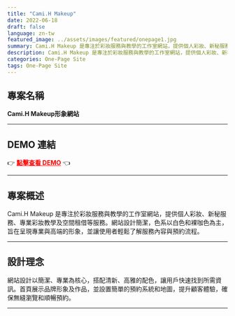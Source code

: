 ```yaml
---
title: "Cami.H Makeup"
date: 2022-06-18
draft: false
language: zn-tw
featured_image: ../assets/images/featured/onepage1.jpg
summary: Cami.H Makeup 是專注於彩妝服務與教學的工作室網站，提供個人彩妝、新秘服務、專業彩妝教學及空間租借等服務。網站設計簡潔，色系以白色和裸咖色為主，旨在呈現專業與高端的形象，並讓使用者輕鬆了解服務內容與預約流程。
description: Cami.H Makeup 是專注於彩妝服務與教學的工作室網站，提供個人彩妝、新秘服務、專業彩妝教學及空間租借等服務。網站設計簡潔，色系以白色和裸咖色為主，旨在呈現專業與高端的形象，並讓使用者輕鬆了解服務內容與預約流程。
categories: One-Page Site
tags: One-Page Site
---
```

## 專案名稱
**Cami.H Makeup形象網站**

---

## DEMO 連結
👉 <a href="https://waherya.com/web/12106375cad6b817aab6b1a839223fa569ec" style="color: red; font-weight: bold;" target="_blank">點擊查看 DEMO</a> 👈

---

## 專案概述
Cami.H Makeup 是專注於彩妝服務與教學的工作室網站，提供個人彩妝、新秘服務、專業彩妝教學及空間租借等服務。網站設計簡潔，色系以白色和裸咖色為主，旨在呈現專業與高端的形象，並讓使用者輕鬆了解服務內容與預約流程。

---

## 設計理念

網站設計以簡潔、專業為核心，搭配清新、高雅的配色，讓用戶快速找到所需資訊。首頁展示品牌形象及作品，並設置簡單的預約系統和地圖，提升顧客體驗，確保無縫瀏覽和順暢預約。

---

